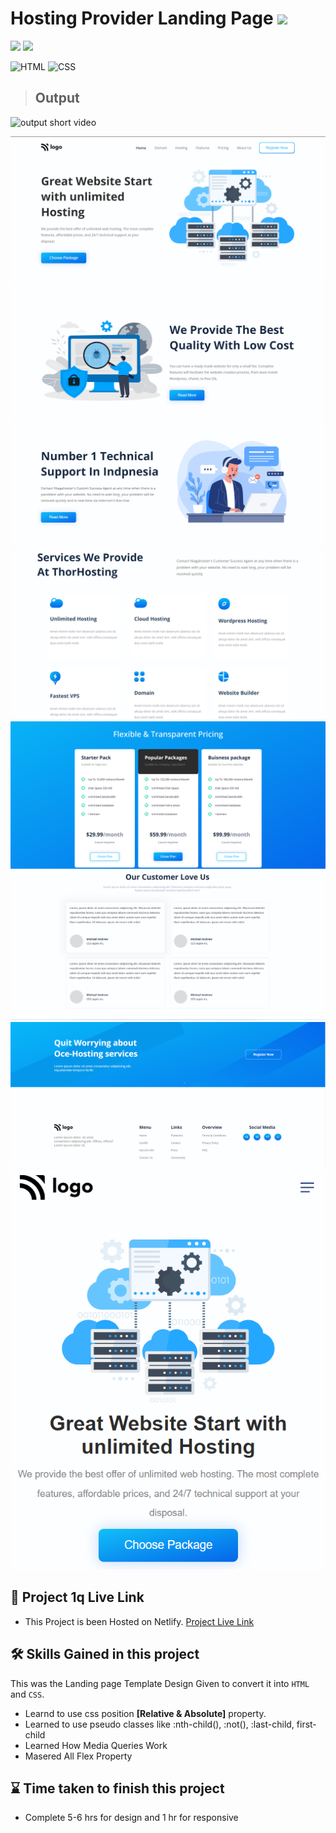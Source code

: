 # Hosting Provider Landing  Page ![](https://img.shields.io/badge/Live%20Class%20Project%20-11-green?style=for-the-badge&logo=appveyor)

![](https://img.shields.io/badge/iNeuron-LCO-brightgreen) ![](https://img.shields.io/static/v1?label=Hitesh-Choudhary&message=Full-Stack-Javascript-Course&color=red)

 
![HTML](https://img.shields.io/badge/-HTML-05122A?style=flat&logo=HTML5&color=green)
![CSS](https://img.shields.io/badge/-CSS-05122A?style=flat&logo=CSS3&color=red)




> ## Output 

![output short video](./assets/ezgif.com-gif-maker%20(3).gif)


![](./assets/output.png)  
![](./assets/output2.png)
![](./assets/output3.png)
![](./assets/output4.png)
![](./assets/output5.png)
![](./assets/output6.png)
![](./assets/output7.png)
![](./assets/output8.png)

##   


 ## 🚀 Project 1q Live Link 
 
- This Project is been Hosted on Netlify. [Project Live Link](https://live-class-project-11.netlify.app/)



## 🛠 Skills Gained in this project

  This was the Landing page Template Design Given to convert it into ``HTML`` and ``CSS``.
 - Learnd to use css position  **[Relative & Absolute]** property.
- Learned to use pseudo classes like :nth-child(), :not(), :last-child, first-child
- Learned How Media Queries Work
- Masered All Flex Property

 ## ⌛ Time taken to finish this project 

 - Complete 5-6 hrs for design and 1 hr for responsive


